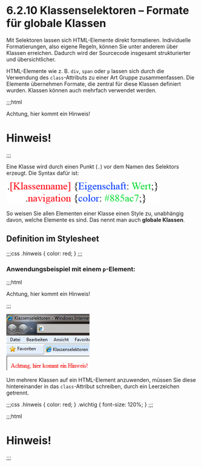 # 6.2.10 Klassenselektoren – Formate für globale Klassen

Mit Selektoren lassen sich HTML-Elemente direkt formatieren. Individuelle Formatierungen, also eigene Regeln, können Sie unter anderem über Klassen erreichen. Dadurch wird der Sourcecode insgesamt strukturierter und übersichtlicher.

HTML-Elemente wie z. B. `div`, `span` oder `p` lassen sich durch die Verwendung des `class`-Attributs zu einer Art Gruppe zusammenfassen. Die Elemente übernehmen Formate, die zentral für diese Klassen definiert wurden. Klassen können auch mehrfach verwendet werden.

;;;html
<p class="hinweis">Achtung, hier kommt ein Hinweis!</p>
<h1 class="hinweis">Hinweis!</h1>
;;;

Eine Klasse wird durch einen Punkt (`.`) vor dem Namen des Selektors erzeugt. Die Syntax dafür ist:

![Syntax für globale Klassen](media/4_3_klassenselektor_global.gif)

So weisen Sie allen Elementen einer Klasse einen Style zu, unabhängig davon, welche Elemente es sind. Das nennt man auch **globale Klassen**.

## Definition im Stylesheet

;;;css
.hinweis {
    color: red;
}
;;;

### Anwendungsbeispiel mit einem `p`-Element:

;;;html
<p class="hinweis">Achtung, hier kommt ein Hinweis!</p>
;;;

![So sieht das Beispiel im Browser aus](media/4_3_klassenselektoren_bsp.jpg)

Um mehrere Klassen auf ein HTML-Element anzuwenden, müssen Sie diese hintereinander in das `class`-Attribut schreiben, durch ein Leerzeichen getrennt.

;;;css
.hinweis {
    color: red;
}
.wichtig {
    font-size: 120%;
}
;;;

;;;html
<h1 class="hinweis wichtig">Hinweis!</h1>
;;;
